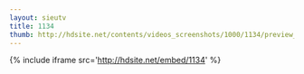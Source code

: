 ```yaml
---
layout: sieutv
title: 1134
thumb: http://hdsite.net/contents/videos_screenshots/1000/1134/preview_360p.mp4.jpg
---
```

{% include iframe src='http://hdsite.net/embed/1134' %}
 
